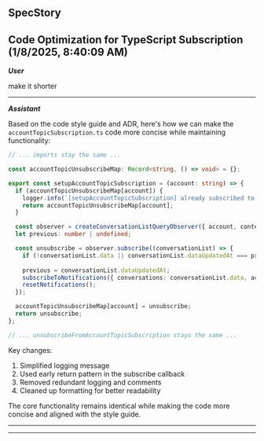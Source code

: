 ## SpecStory

## Code Optimization for TypeScript Subscription (1/8/2025, 8:40:09 AM)

_**User**_

make it shorter

---

_**Assistant**_

Based on the code style guide and ADR, here's how we can make the `accountTopicSubscription.ts` code more concise while maintaining functionality:

````typescript:features/notifications/utils/accountTopicSubscription.ts
// ... imports stay the same ...

const accountTopicUnsubscribeMap: Record<string, () => void> = {};

export const setupAccountTopicSubscription = (account: string) => {
  if (accountTopicUnsubscribeMap[account]) {
    logger.info(`[setupAccountTopicSubscription] already subscribed to ${account}`);
    return accountTopicUnsubscribeMap[account];
  }

  const observer = createConversationListQueryObserver({ account, context: "sync" });
  let previous: number | undefined;

  const unsubscribe = observer.subscribe((conversationList) => {
    if (!conversationList.data || conversationList.dataUpdatedAt === previous) return;
    
    previous = conversationList.dataUpdatedAt;
    subscribeToNotifications({ conversations: conversationList.data, account });
    resetNotifications();
  });

  accountTopicUnsubscribeMap[account] = unsubscribe;
  return unsubscribe;
};

// ... unsubscribeFromAccountTopicSubscription stays the same ...
````

Key changes:
1. Simplified logging message
2. Used early return pattern in the subscribe callback
3. Removed redundant logging and comments
4. Cleaned up formatting for better readability

The core functionality remains identical while making the code more concise and aligned with the style guide.

---



---

